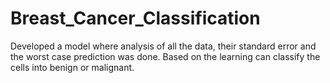 # Breast_Cancer_Classification
 Developed a model where analysis of all the data, their standard error and the worst case prediction was done. Based on the learning can classify the cells into benign or malignant. 
